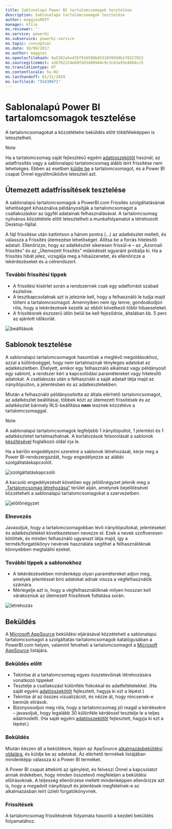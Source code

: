 ```yaml
---
title: Sablonalapú Power BI tartalomcsomagok tesztelése
description: Sablonalapú tartalomcsomagok tesztelése
author: maggiesMSFT
manager: kfile
ms.reviewer: ''
ms.service: powerbi
ms.subservice: powerbi-service
ms.topic: conceptual
ms.date: 10/09/2017
ms.author: maggies
ms.openlocfilehash: 8a5382a5e435f916599b05310f89d9b1f0327023
ms.sourcegitcommit: a36f82224e68fdd3489944c9c3c03a93e4068cc5
ms.translationtype: HT
ms.contentlocale: hu-HU
ms.lasthandoff: 01/31/2019
ms.locfileid: "55430671"
---
```

# <a name="testing-template-content-packs-for-power-bi"></a>Sablonalapú Power BI tartalomcsomagok tesztelése
A tartalomcsomagokat a közzétételre beküldés előtt többféleképpen is letesztelheti.  

> [!NOTE]
> Ha a tartalomcsomag saját fejlesztésű egyéni [adatösszekötőt](https://aka.ms/DataConnectors) használ, az adatfrissítés vagy a sablonalapú tartalomcsomag alább leírt frissítése nem lehetséges. Ebben az esetben [küldje be](#submission) a tartalomcsomagot, és a Power BI csapat Önnel együttműködve leteszteli azt.
> 
> 

## <a name="testing-scheduled-data-refresh"></a>Ütemezett adatfrissítések tesztelése
A sablonalapú tartalomcsomagok a PowerBI.com Frissítés szolgáltatásának lehetőségeit kihasználva példányosítják a tartalomcsomagot a csatlakozáskor az ügyfél adatainak felhasználásával. A tartalomcsomag nyilvános közzététele előtt letesztelheti a munkafolyamatot a létrehozott Desktop-fájllal.

A fájl frissítése után kattintson a három pontra (…) az adatkészlet mellett, és válassza a Frissítés ütemezése lehetőséget. Állítsa be a forrás hitelesítő adatait. Ellenőrizze, hogy az adatkészlet sikeresen frissül-e – az „Azonnali frissítés” és az „Ütemezett frissítés” működését egyaránt próbálja ki. Ha a frissítés hibát jelez, vizsgálja meg a hibaüzenetet, és ellenőrizze a lekérdezéseket és a célrendszert.

### <a name="additional-refresh-tips"></a>További frissítési tippek
* A frissítési kísérlet során a rendszernek csak egy adatforrást szabad észlelnie.  
* A tesztkapcsolatnak azt is jeleznie kell, hogy a felhasználó le tudja majd tölteni a tartalomcsomagot. Amennyiben nem így lenne, gondoskodjon róla, hogy a lekérdezések kezelik az ebből következő többi hibaeseteket.  
* A frissítésnek észszerű időn belül be kell fejeződnie, általában kb. 5 perc az ajánlott időkorlát.  

![beállítások](media/template-content-pack-testing/scheduledrefresh.png)

<a name="templates"></a>

## <a name="testing-templates"></a>Sablonok tesztelése
A sablonalapú tartalomcsomagok hasonlóak a meglévő megoldásokhoz, azzal a különbséggel, hogy nem tartalmaznak tényleges adatokat az adatkészletben. Ehelyett, amikor egy felhasználó alkalmaz vagy példányosít egy sablont, a rendszer kéri a kapcsolódási paramétereket vagy hitelesítő adatokat. A csatlakozás után a felhasználó a saját adatait látja majd az irányítópulton, a jelentésben és az adatkészletekben. 

Miután a felhasználó példányosította az általa elérhető tartalomcsomagot, az adatkészlet beállításai, többek közt az ütemezett frissítések és az adatkészlet bármely RLS-beállítása **nem** lesznek közzétéve a tartalomcsomaggal.  

> [!NOTE]
> A sablonalapú tartalomcsomagok legfeljebb 1 irányítópultot, 1 jelentést és 1 adatkészletet tartalmazhatnak. A korlátozások felsorolását a sablonok [készítésével](template-content-pack-authoring.md#restrictions) foglalkozó oldal írja le. 
> 
> 

Ha a bérlőn engedélyezni szeretné a sablonok létrehozását, kérje meg a Power BI-rendszergazdát, hogy engedélyezze az alábbi szolgáltatáskapcsolót. 

![szolgáltatáskapcsoló](media/template-content-pack-testing/featureswitch.png)

A kacsoló engedélyezését követően egy jelölőnégyzet jelenik meg a [„Tartalomcsomag létrehozása”](https://app.powerbi.com/groups/me/publish-content/) terület alján, amelynek bejelölésével közzéteheti a sablonalapú tartalomcsomagokat a szervezetben. 

![jelölőnégyzet](media/template-content-pack-testing/checkbox.png)

### <a name="naming"></a>Elnevezés
Javasoljuk, hogy a tartalomcsomagokban lévő irányítópultokat, jelentéseket és adatkészleteket következetesen nevezze el. Ezek a nevek szoftveresen kötöttek, és minden felhasználó ugyanazt látja majd, így a termék/forgatókönyv nevének használata segíthet a felhasználóknak könnyebben megtalálni ezeket.

### <a name="additional-template-tips"></a>További tippek a sablonokhoz
* A lekérdezésekben mindenképp olyan paramétereket adjon meg, amelyek jelentéssel bíró adatokat adnak vissza a végfelhasználók számára.
* Mérlegelje azt is, hogy a végfelhasználóknak milyen hosszan kell várakozniuk az ütemezett frissítések futtatása során.

![létrehozás](media/template-content-pack-testing/createtemplate.png)

<a name="submission"></a>

## <a name="submission"></a>Beküldés
A [Microsoft AppSource](https://appsource.microsoft.com/partners/list-an-app) beküldési eljárásával közzéteheti a sablonalapú tartalomcsomagot a szolgáltatás-tartalomcsomagok katalógusában a PowerBI.com helyen, valamint felveheti a tartalomcsomagot a [Microsoft AppSource](http://appsource.microsoft.com) listájára.

### <a name="before-submission"></a>Beküldés előtt
* Tekintse át a tartalomcsomag egyes összetevőinak létrehozására vonatkozó tippeket
* Tesztelje a csatlakozást különféle fiókokkal és adatfeltételekkel. (Ha saját egyéni [adatösszekötőt](https://aka.ms/DataConnectors) fejlesztett, hagyja ki ezt a lépést.)
* Tekintse át az összes vizualizációt, és nézze át, hogy nincsenek-e bennük elírások.
* Bizonyosodjon meg róla, hogy a tartalomcsomag jól reagál a kérdésekre – javasoljuk, hogy legalább 30 különféle kérdéssel tesztelje le a teljes adatmodellt. (Ha saját egyéni [adatösszekötőt](https://aka.ms/DataConnectors) fejlesztett, hagyja ki ezt a lépést.)

### <a name="submission"></a>Beküldés
Miután készen áll a beküldésre, lépjen az AppSource [alkalmazásbeküldési oldalára](https://appsource.microsoft.com/partners/list-an-app), és küldje be az adatokat. Az elérhető termékek listájában mindenképp válassza ki a Power BI terméket.

A Power BI csapat áttekinti az igénylést, és felveszi Önnel a kapcsolatot annak érdekében, hogy minden összetevő megfeleljen a beküldési előírásoknak. A teljesség ellenőrzése mellett mindenképpen ellenőrizze azt is, hogy a megadott irányítópult és jelentések megfelelnek-e az alkalmazásban leírt üzleti forgatókönyvnek.

### <a name="updates"></a>Frissítések
A tartalomcsomag frissítésének folyamata hasonló a kezdeti beküldés folyamatához. 

